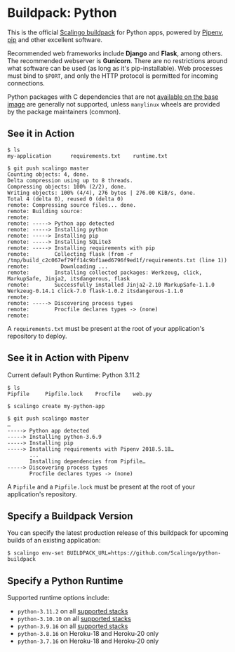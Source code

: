 # Buildpack: Python

This is the official [Scalingo buildpack](https://doc.scalingo.com/buildpacks) for Python apps, powered by [Pipenv](http://docs.pipenv.org/), [pip](https://pip.pypa.io/) and other excellent software.

Recommended web frameworks include **Django** and **Flask**, among others. The recommended webserver is **Gunicorn**. There are no restrictions around what software can be used (as long as it's pip-installable). Web processes must bind to `$PORT`, and only the HTTP protocol is permitted for incoming connections.

Python packages with C dependencies that are not [available on the base image](https://doc.scalingo.com/platform/internals/base-docker-image#top-of-page) are generally not supported, unless `manylinux` wheels are provided by the package maintainers (common).

See it in Action
----------------

```
$ ls
my-application		requirements.txt	runtime.txt

$ git push scalingo master
Counting objects: 4, done.
Delta compression using up to 8 threads.
Compressing objects: 100% (2/2), done.
Writing objects: 100% (4/4), 276 bytes | 276.00 KiB/s, done.
Total 4 (delta 0), reused 0 (delta 0)
remote: Compressing source files... done.
remote: Building source:
remote:
remote: -----> Python app detected
remote: -----> Installing python
remote: -----> Installing pip
remote: -----> Installing SQLite3
remote: -----> Installing requirements with pip
remote:        Collecting flask (from -r /tmp/build_c2c067ef79ff14c9bf1aed6796f9ed1f/requirements.txt (line 1))
remote:          Downloading ...
remote:        Installing collected packages: Werkzeug, click, MarkupSafe, Jinja2, itsdangerous, flask
remote:        Successfully installed Jinja2-2.10 MarkupSafe-1.1.0 Werkzeug-0.14.1 click-7.0 flask-1.0.2 itsdangerous-1.1.0
remote:
remote: -----> Discovering process types
remote:        Procfile declares types -> (none)
remote:
```

A `requirements.txt` must be present at the root of your application's repository to deploy.

See it in Action with Pipenv
----------------------------

Current default Python Runtime: Python 3.11.2

    $ ls
    Pipfile		Pipfile.lock	Procfile	web.py

    $ scalingo create my-python-app

    $ git push scalingo master
    …
    -----> Python app detected
    -----> Installing python-3.6.9
    -----> Installing pip
    -----> Installing requirements with Pipenv 2018.5.18…
           ...
           Installing dependencies from Pipfile…
    -----> Discovering process types
           Procfile declares types -> (none)

A `Pipfile` and a `Pipfile.lock` must be present at the root of your application's repository.

Specify a Buildpack Version
---------------------------

You can specify the latest production release of this buildpack for upcoming builds of an existing application:

    $ scalingo env-set BUILDPACK_URL=https://github.com/Scalingo/python-buildpack


Specify a Python Runtime
------------------------

Supported runtime options include:

- `python-3.11.2` on all [supported stacks](https://doc.scalingo.com/languages/python/start)
- `python-3.10.10` on all [supported stacks](https://doc.scalingo.com/languages/python/start)
- `python-3.9.16` on all [supported stacks](https://doc.scalingo.com/languages/python/start)
- `python-3.8.16` on Heroku-18 and Heroku-20 only
- `python-3.7.16` on Heroku-18 and Heroku-20 only
